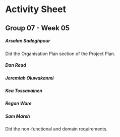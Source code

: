 # Activity Sheet

## Group 07 - Week 05

##### Arsalan Sadeghpour

Did the Organisation Plan section of the Project Plan.

##### Dan Read

##### Jeremiah Oluwakanmi

##### Kea Tossavainen

##### Regan Ware

##### Sam Marsh

Did the non-functional and domain requirements.

